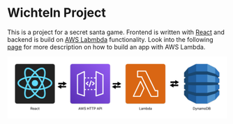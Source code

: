 # Wichteln Project

This is a project for a secret santa game. Frontend is written with [React](https://react.dev/) and backend is build on [AWS Labmbda](https://aws.amazon.com/lambda/) functionality. Look into the following [page](https://aws.plainenglish.io/build-an-api-to-invoke-a-lambda-function-with-dynamodb-python-boto3-16d96be8cb2) for more description on how to build  an app with AWS Lambda.

<img src="/imgs/react-lambda.png" alt="drawing" width="1000"/>